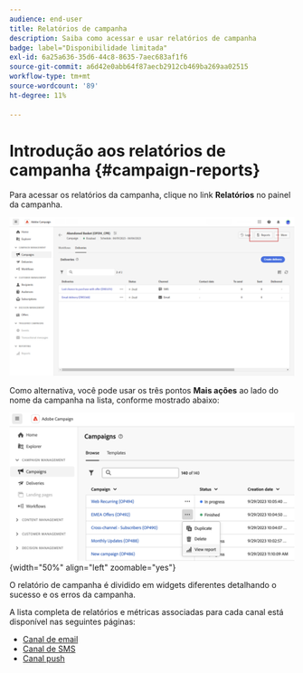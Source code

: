 ```yaml
---
audience: end-user
title: Relatórios de campanha
description: Saiba como acessar e usar relatórios de campanha
badge: label="Disponibilidade limitada"
exl-id: 6a25a636-35d6-44c8-8635-7aec683af1f6
source-git-commit: a6d42e0abb64f87aecb2912cb469ba269aa02515
workflow-type: tm+mt
source-wordcount: '89'
ht-degree: 11%

---
```


# Introdução aos relatórios de campanha {#campaign-reports}

<!-- CAN BE REMOVED___
>[!CONTEXTUALHELP]
>id="acw_campaign_reporting_sending"
>title="Reporting Sending"
>abstract="The Sending tab within your report provides in-depth insights into your visitors' interactions with your deliveries and any potential errors they may have encountered."

>[!CONTEXTUALHELP]
>id="acw_campaign_reporting_tracking"
>title="Reporting tracking"
>abstract="The Tracking tab within your report offers valuable data, including recipient behavior per link, breakdown of opens and clicks, as well as detailed information about the most frequently clicked URLs during a delivery."
-->

Para acessar os relatórios da campanha, clique no link **Relatórios** no painel da campanha.

![](assets/campaign_report_email_13.png)

Como alternativa, você pode usar os três pontos **Mais ações** ao lado do nome da campanha na lista, conforme mostrado abaixo:

![](assets/campaign-reports-view.png){width="50%" align="left" zoomable="yes"}

O relatório de campanha é dividido em widgets diferentes detalhando o sucesso e os erros da campanha.

A lista completa de relatórios e métricas associadas para cada canal está disponível nas seguintes páginas:

* [Canal de email](campaign-reports-email.md)
* [Canal de SMS](campaign-reports-sms.md)
* [Canal push](campaign-reports-push.md)
